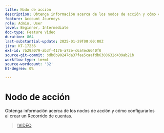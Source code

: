 ```yaml
---
title: Nodo de acción
description: Obtenga información acerca de los nodos de acción y cómo configurarlos al crear un Recorrido de cuentas.
feature: Account Journeys
role: Admin, User
level: Beginner, Intermediate
doc-type: Feature Video
duration: 864
last-substantial-update: 2025-01-29T00:00:00Z
jira: KT-17236
exl-id: 7b29a079-ab3f-4176-a72e-c6a4ec6640f0
source-git-commit: bdb6b90247da37fee5caafdb6300632d439ab21b
workflow-type: tm+mt
source-wordcount: '32'
ht-degree: 0%

---
```


# Nodo de acción

Obtenga información acerca de los nodos de acción y cómo configurarlos al crear un Recorrido de cuentas.

>[!VIDEO](https://video.tv.adobe.com/v/3443207/?learn=on&enablevpops)
